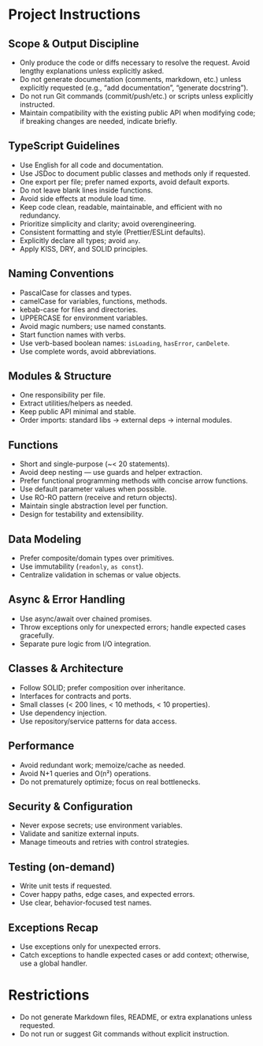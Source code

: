 # Project Instructions

## Scope & Output Discipline

- Only produce the code or diffs necessary to resolve the request. Avoid lengthy explanations unless explicitly asked.
- Do not generate documentation (comments, markdown, etc.) unless explicitly requested (e.g., “add documentation”, “generate docstring”).
- Do not run Git commands (commit/push/etc.) or scripts unless explicitly instructed.
- Maintain compatibility with the existing public API when modifying code; if breaking changes are needed, indicate briefly.

## TypeScript Guidelines

- Use English for all code and documentation.
- Use JSDoc to document public classes and methods only if requested.
- One export per file; prefer named exports, avoid default exports.
- Do not leave blank lines inside functions.
- Avoid side effects at module load time.
- Keep code clean, readable, maintainable, and efficient with no redundancy.
- Prioritize simplicity and clarity; avoid overengineering.
- Consistent formatting and style (Prettier/ESLint defaults).
- Explicitly declare all types; avoid `any`.
- Apply KISS, DRY, and SOLID principles.

## Naming Conventions

- PascalCase for classes and types.
- camelCase for variables, functions, methods.
- kebab-case for files and directories.
- UPPERCASE for environment variables.
- Avoid magic numbers; use named constants.
- Start function names with verbs.
- Use verb-based boolean names: `isLoading`, `hasError`, `canDelete`.
- Use complete words, avoid abbreviations.

## Modules & Structure

- One responsibility per file.
- Extract utilities/helpers as needed.
- Keep public API minimal and stable.
- Order imports: standard libs → external deps → internal modules.

## Functions

- Short and single-purpose (~< 20 statements).
- Avoid deep nesting — use guards and helper extraction.
- Prefer functional programming methods with concise arrow functions.
- Use default parameter values when possible.
- Use RO-RO pattern (receive and return objects).
- Maintain single abstraction level per function.
- Design for testability and extensibility.

## Data Modeling

- Prefer composite/domain types over primitives.
- Use immutability (`readonly`, `as const`).
- Centralize validation in schemas or value objects.

## Async & Error Handling

- Use async/await over chained promises.
- Throw exceptions only for unexpected errors; handle expected cases gracefully.
- Separate pure logic from I/O integration.

## Classes & Architecture

- Follow SOLID; prefer composition over inheritance.
- Interfaces for contracts and ports.
- Small classes (< 200 lines, < 10 methods, < 10 properties).
- Use dependency injection.
- Use repository/service patterns for data access.

## Performance

- Avoid redundant work; memoize/cache as needed.
- Avoid N+1 queries and O(n²) operations.
- Do not prematurely optimize; focus on real bottlenecks.

## Security & Configuration

- Never expose secrets; use environment variables.
- Validate and sanitize external inputs.
- Manage timeouts and retries with control strategies.

## Testing (on-demand)

- Write unit tests if requested.
- Cover happy paths, edge cases, and expected errors.
- Use clear, behavior-focused test names.

## Exceptions Recap

- Use exceptions only for unexpected errors.
- Catch exceptions to handle expected cases or add context; otherwise, use a global handler.

# Restrictions

- Do not generate Markdown files, README, or extra explanations unless requested.
- Do not run or suggest Git commands without explicit instruction.
